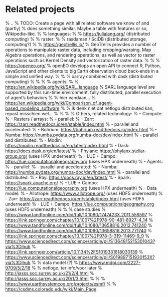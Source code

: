 # Related projects

% ..
%    TODO: Create a page with all related software we know of and (partly)
%    does something similar. Maybe a table with features or so, Wikipedia-like.
%
%    languages:
%
%    https://julialang.org/ (distributed  computing)
%
%    raster:
%
%    rasdaman / SciDB (distributed storage, computing?)
%
%    https://geotrellis.io/
%    GeoTrellis provides a number of operations to manipulate raster data, including cropping/warping, Map Algebra operations, and rendering operations, as well as vector to raster operations such as Kernel Density and vectorization of raster data.
%
%
%    https://openeo.org/
%    openEO develops an open API to connect R, Python, JavaScript and other clients to big Earth observation cloud back-ends in a simple and unified way.
%
%
%    xarray combined with dask (distributed  computing)
%
%
%
%    agents:
%
%    https://en.wikipedia.org/wiki/SARL_language
%    SARL language level are supported by this run-time environment: fully distributed, parallel execution of agent’s behaviors
%
%    hier vandaan...
%    https://en.wikipedia.org/wiki/Comparison_of_agent-based_modeling_software
%
%    ik denk niet dat netlogo distributed kan, repast misschien wel...
%
%
%
%    Others, related technology:
%    - Compute:
%        - Rasters / arrays:
%            - parallel:
%                - Zarr: https://zarr.readthedocs.io/en/stable/index.html
%            - parallel and accelerated:
%                - Bohrium: https://bohrium.readthedocs.io/index.html
%                - Numba: https://numba.pydata.org/numba-doc/dev/index.html
%            - parallel and distributed:
%                - Modin: https://modin.readthedocs.io/en/latest/index.html
%                - Dask: https://docs.dask.org/en/latest/
%                - Phylanx: https://phylanx.stellar-group.org/ (uses HPX underneath)
%                - LUE + Campo: https://lue.computationalgeography.org (uses HPX underneath)
%        - Agents:
%            - parallel:
%            - parallel and accelerated:
%                - Numba: https://numba.pydata.org/numba-doc/dev/index.html
%            - parallel and distributed:
%                - Ray: https://docs.ray.io/en/latest/
%                - Spark: https://spark.apache.org/
%                - LUE + Campo: https://lue.computationalgeography.org (uses HPX underneath)
%    - Data model:
%        - Allotrope: https://www.allotrope.org/ (uses HDF5 underneath)
%        - Zarr: https://zarr.readthedocs.io/en/stable/index.html (uses HDF5 underneath)
%        - LUE + Campo: https://lue.computationalgeography.org (uses HDF5 underneath)
%
%
%    case studies
%    https://www.tandfonline.com/doi/full/10.1080/1747423X.2011.558597
%    https://link.springer.com/chapter/10.1007%2F978-90-481-8927-4_14
%    https://www.tandfonline.com/doi/full/10.1080/13658816.2012.741240
%    https://www.tandfonline.com/doi/full/10.1080/13658816.2013.771740
%    https://link.springer.com/chapter/10.1007%2F978-3-319-11469-9_9
%    https://www.sciencedirect.com/science/article/pii/S1364815215301043?via%3Dihub
%    https://link.springer.com/article/10.1134%2FS1019331618030139
%    https://www.sciencedirect.com/science/article/pii/S019897151930153X?via%3Dihub
%
%    data model (?)
%    https://www.mdpi.com/2227-9709/5/2/18
%
%    netlogo, ter info/voor later
%    http://jasss.soc.surrey.ac.uk/21/2/4.html
%    http://jasss.soc.surrey.ac.uk/20/1/3.html
%
%
%    https://www.earthsystemcog.org/projects/esmf/
%
%    https://csdms.colorado.edu/wiki/Main_Page
